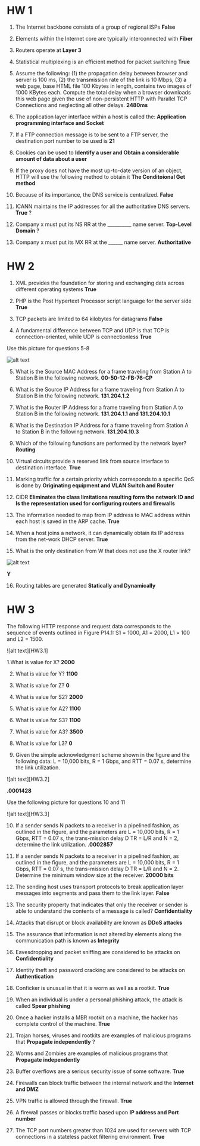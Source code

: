 # HW 1

1. The Internet backbone consists of a group of regional ISPs   **False**

2. Elements within the Internet core are typically interconnected with **Fiber**

3. Routers operate at **Layer 3**

4. Statistical multiplexing is an efficient method for packet switching **True**

5. Assume the following: (1) the propagation delay between browser and server is 100
ms, (2) the transmission rate of the link is 10 Mbps, (3) a web page, base HTML file
100 Kbytes in length, contains two images of 1000 KBytes each. Compute the total
delay when a browser downloads this web page given the use of non-persistent HTTP
with Parallel TCP Connections and neglecting all other delays. **2480ms**

6. The application layer interface within a host is called the: **Application programming interface and Socket**

7. If a FTP connection message is to be sent to a FTP server, the destination port number to be used is **21**

8. Cookies can be used to **Identify a user and Obtain a considerable amount of data about a user**

9. If the proxy does not have the most up-to-date version of an object, HTTP will use the following method to obtain it **The Conditoional Get method**

10. Because of its importance, the DNS service is centralized. **False**

11. ICANN maintains the IP addresses for all the authoritative DNS servers. **True** ?

12. Company x must put its NS RR at the __________ name server. **Top-Level Domain** ?

13. Company x must put its MX RR at the ______ name server. **Authoritative**

# HW 2

1. XML provides the foundation for storing and exchanging data across different operating systems **True**

2. PHP is the Post Hypertext Processor script language for the server side **True**

3. TCP packets are limited to 64 kilobytes for datagrams **False**

4. A fundamental difference between TCP and UDP is that TCP is connection-oriented, while UDP is connectionless **True**

Use this picture for questions 5-8

![alt text][HW2.1]

5. What is the Source MAC Address for a frame traveling from Station A to Station B in the following network. **00-50-12-FB-76-CP**

6. What is the Source IP Address for a frame traveling from Station A to Station B in the following network. **131.204.1.2**

7. What is the Router IP Address for a frame traveling from Station A to Station B in the following network. **131.204.1.1 and 131.204.10.1**

8. What is the Destination IP Address for a frame traveling from Station A to Station B in the following network. **131.204.10.3**

9. Which of the following functions are performed by the network layer? **Routing**

10. Virtual circuits provide a reserved link from source interface to destination interface. **True**

11. Marking traffic for a certain priority which corresponds to a specific QoS is done by **Originating equipment and VLAN Switch and Router**

12. CIDR **Eliminates the class limitations resulting form the network ID and Is the representation used for configuring routers and firewalls**

13. The information needed to map from IP address to MAC address within each host is saved in the ARP cache. **True**

14. When a host joins a network, it can dynamically obtain its IP address from the net-work DHCP server. **True**

15. What is the only destination from W that does not use the X router link? 

![alt text][HW2.2]

**Y**

16. Routing tables are generated **Statically and Dynamically**

[HW2.1]: https://github.com/Spencer-Kotys/help/blob/main/Computer_and_Network_Security/Pictures/HW2.1.png "HW2.1"
[HW2.2]: https://github.com/Spencer-Kotys/help/blob/main/Computer_and_Network_Security/Pictures/HW2.2.png "HW2.2"

# HW 3

The following HTTP response and request data corresponds to the sequence of events outlined in Figure P14.1: S1 = 1000, A1 = 2000, L1 = 100 and L2 = 1500.

![alt text][HW3.1]

1.What is value for X? **2000**

2. What is value for Y? **1100**

3. What is value for Z? **0**

4. What is value for S2? **2000**

5. What is value for A2? **1100**

6. What is value for S3? **1100**

7. What is value for A3? **3500**

8. What is value for L3? **0**

9. Given the simple acknowledgment scheme shown in the figure and the following
data: L = 10,000 bits, R = 1 Gbps, and RTT = 0.07 s, determine the link utilization.

![alt text][HW3.2]

**.0001428**

Use the following picture for questions 10 and 11

![alt text][HW3.3]

10. If a sender sends N packets to a receiver in a pipelined fashion, as outlined in the figure, and the parameters are L = 10,000 bits, R = 1 Gbps, RTT = 0.07 s, the trans-mission delay D TR = L/R and N = 2, determine the link utilization. **.0002857**

11. If a sender sends N packets to a receiver in a pipelined fashion, as outlined in the figure, and the parameters are L = 10,000 bits, R = 1 Gbps, RTT = 0.07 s, the trans-mission delay D TR = L/R and N = 2. Determine the minimum window size at the receiver. **20000 bits**

12. The sending host uses transport protocols to break application layer messages into segments and pass them to the link layer. **False**

13. The security property that indicates that only the receiver or sender is able to understand the contents of a message is called? **Confidentiality**

14. Attacks that disrupt or block availability are known as **DDoS attacks**

15. The assurance that information is not altered by elements along the communication path is known as **Integrity**

16. Eavesdropping and packet sniffing are considered to be attacks on **Confidentiality**

17. Identity theft and password cracking are considered to be attacks on **Authentication**

18. Conficker is unusual in that it is worm as well as a rootkit. **True**

19. When an individual is under a personal phishing attack, the attack is called **Spear phishing**

20. Once a hacker installs a MBR rootkit on a machine, the hacker has complete control of the machine. **True**

21. Trojan horses, viruses and rootkits are examples of malicious programs that **Propagate independently** ?

22. Worms and Zombies are examples of malicious programs that **Propagate independently**

23. Buffer overflows are a serious security issue of some software. **True**

24. Firewalls can block traffic between the internal network and the **Internet and DMZ**

25. VPN traffic is allowed through the firewall. **True**

26. A firewall passes or blocks traffic based upon **IP address and Port number**

27. The TCP port numbers greater than 1024 are used for servers with TCP connections in a stateless packet filtering environment. **True**
